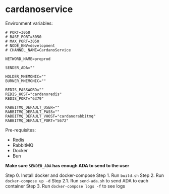 # cardanoservice

Environment variables:

```
# PORT=3050
# BASE_PORT=3050
# MAX_PORT=3050
# NODE_ENV=development
# CHANNEL_NAME=CardanoService

NETWORD_NAME=preprod

SENDER_ADA=""

HOLDER_MNEMONIC=""
BURNER_MNEMONIC=""

REDIS_PASSWORD=""
REDIS_HOST="cardanoredis"
REDIS_PORT="6379"

RABBITMQ_DEFAULT_USER=""
RABBITMQ_DEFAULT_PASS=""
RABBITMQ_DEFAULT_VHOST="cardanorabbitmq"
RABBITMQ_DEFAULT_PORT="5672"
```

Pre-requisites:
- Redis
- RabbitMQ
- Docker
- Bun

**Make sure `SENDER_ADA` has enough ADA to send to the user**

Step 0. Install docker and docker-compose
Step 1. Run `build.sh`
Step 2. Run `docker-compose up -d`
Step 2.1. Run `send-ada.sh` to send ADA to each container
Step 3. Run `docker-compose logs -f` to see logs